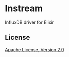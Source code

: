 # Instream

InfluxDB driver for Elixir


## License

[Apache License, Version 2.0](http://www.apache.org/licenses/LICENSE-2.0)
